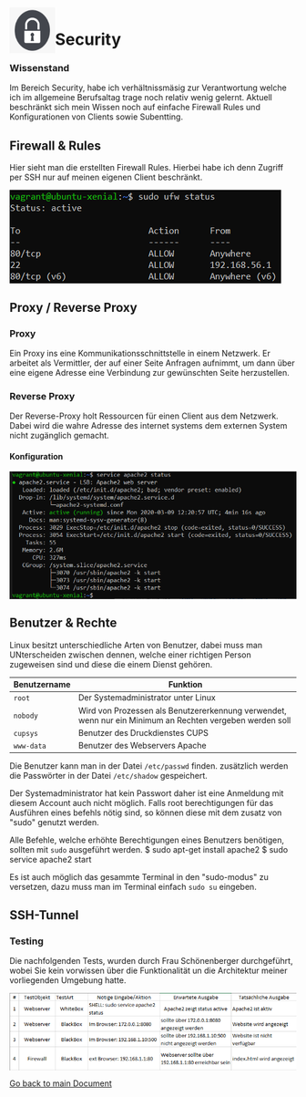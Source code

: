 <img align="left" width="80" height="80" src="./img/../../img/sec-logo.png" alt="Security">

# Security

### Wissenstand
Im Bereich Security, habe ich verhältnissmäsig zur Verantwortung welche ich im allgemeine Berufsaltag trage noch relativ wenig gelernt. Aktuell beschränkt sich mein Wissen noch auf einfache Firewall Rules und Konfigurationen von Clients sowie Subentting.

## Firewall & Rules
Hier sieht man die erstellten Firewall Rules. Hierbei habe ich denn Zugriff per SSH nur auf meinen eigenen Client beschränkt.


<img align="center" width="" height="" src="./img/../../img/ufw_rules.PNG" alt="Firewall Rules">

## Proxy / Reverse Proxy

### Proxy
Ein Proxy ins eine Kommunikationsschnittstelle in einem Netzwerk. Er arbeitet als Vermittler, der auf einer Seite Anfragen aufnimmt, um dann über eine eigene Adresse eine Verbindung zur gewünschten Seite herzustellen.

### Reverse Proxy
Der Reverse-Proxy holt Ressourcen für einen Client aus dem Netzwerk. Dabei wird die wahre Adresse des internet systems dem externen System nicht zugänglich gemacht.

#### Konfiguration 
<img align="center" width="" height="" src="./img/../../img/apache2_status.PNG" alt="apache2_status">

## Benutzer & Rechte

Linux besitzt unterschiedliche Arten von Benutzer, dabei muss man UNterscheiden zwischen dennen, welche einer richtigen Person zugeweisen sind und diese die einem Dienst gehören.

| Benutzername  | Funktion                                             |
| ------------- | ---------------------------------------------------- | 
| `root`        | Der Systemadministrator unter Linux                  |
| `nobody`      | Wird von Prozessen als Benutzererkennung verwendet, wenn nur ein Minimum an Rechten vergeben werden soll  |
| `cupsys`      | Benutzer des Druckdienstes CUPS                      |
| `www-data`    | Benutzer des Webservers Apache                       |

Die Benutzer kann man in der Datei `/etc/passwd` finden. zusätzlich werden die Passwörter in der Datei `/etc/shadow` gespeichert.

Der Systemadministrator hat kein Passwort daher ist eine Anmeldung mit diesem Account auch nicht möglich. Falls root berechtigungen für das Ausführen eines befehls nötig sind, so können diese mit dem zusatz von "sudo" genutzt werden.

Alle Befehle, welche erhöhte Berechtigungen eines Benutzers benötigen, sollten mit `sudo` ausgeführt werden.
$ sudo apt-get install apache2
$ sudo service apache2 start

Es ist auch möglich das gesammte Terminal in den "sudo-modus" zu versetzen, dazu muss man im Terminal einfach `sudo su` eingeben.




## SSH-Tunnel

### Testing
Die nachfolgenden Tests, wurden durch Frau Schönenberger durchgeführt, wobei Sie kein vorwissen über die Funktionalität un die Architektur meiner vorliegenden Umgebung hatte.

<img align="center" width="" height="" src="./img/../../img/testprotokoll.PNG" alt="Testprotokol">

[Go back to main Document](https://github.com/Daddey69/Modul_300/blob/master/README.md)

